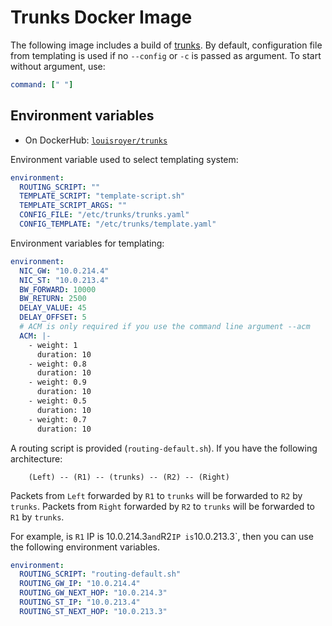 # Trunks Docker Image
The following image includes a build of [trunks](https://github.com/shynuu/trunks).
By default, configuration file from templating is used if no `--config` or `-c` is passed as argument. To start without argument, use:

```yaml
command: [" "]
```

## Environment variables 
- On DockerHub: [`louisroyer/trunks`](https://hub.docker.com/repository/docker/louisroyer/trunks)

Environment variable used to select templating system:
```yaml
environment:
  ROUTING_SCRIPT: ""
  TEMPLATE_SCRIPT: "template-script.sh"
  TEMPLATE_SCRIPT_ARGS: ""
  CONFIG_FILE: "/etc/trunks/trunks.yaml"
  CONFIG_TEMPLATE: "/etc/trunks/template.yaml"
```

Environment variables for templating:
```yaml
environment:
  NIC_GW: "10.0.214.4"
  NIC_ST: "10.0.213.4"
  BW_FORWARD: 10000
  BW_RETURN: 2500
  DELAY_VALUE: 45
  DELAY_OFFSET: 5
  # ACM is only required if you use the command line argument --acm
  ACM: |-
    - weight: 1
      duration: 10
    - weight: 0.8
      duration: 10
    - weight: 0.9
      duration: 10
    - weight: 0.5
      duration: 10
    - weight: 0.7
      duration: 10
```

A routing script is provided (`routing-default.sh`).
If you have the following architecture:

```text
    (Left) -- (R1) -- (trunks) -- (R2) -- (Right)
```

Packets from `Left` forwarded by `R1` to `trunks` will be forwarded to `R2` by `trunks`.
Packets from `Right` forwarded by `R2` to `trunks` will be forwarded to `R1` by `trunks`.

For example, is `R1` IP is 10.0.214.3` and `R2` IP is `10.0.213.3`, then you can use the following environment variables.

```yaml
environment:
  ROUTING_SCRIPT: "routing-default.sh"
  ROUTING_GW_IP: "10.0.214.4"
  ROUTING_GW_NEXT_HOP: "10.0.214.3"
  ROUTING_ST_IP: "10.0.213.4"
  ROUTING_ST_NEXT_HOP: "10.0.213.3"
```

